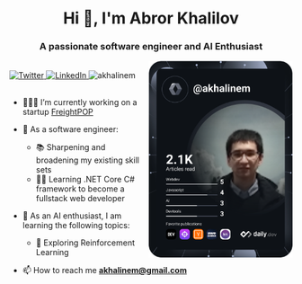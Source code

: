 <h1 align="center">Hi 👋, I'm Abror Khalilov</h1>
<h3 align="center">A passionate software engineer and AI Enthusiast</h3>

<a href="https://app.daily.dev/akhalinem">
    <img 
         src="https://github.com/akhalinem/akhalinem/blob/main/devcard.svg" 
         align="right" 
         width="256"
         alt="Abror Khalilov's Dev Card"
     />
</a>

<br />

<div>
  <a href="https://twitter.com/akhalinem">
    <img
      src="https://img.shields.io/twitter/follow/akhalinem?label=Twitter&logo=twitter&style=flat-square&color=1da1f2&logoColor=ffffff"
      alt="Twitter"
    />
  </a>
  <a href="https://www.linkedin.com/in/akhalinem/">
    <img
      src="https://img.shields.io/static/v1?logo=linkedin&style=flat-square&color=0072b1&label=LinkedIn&message=%E2%98%86"
      alt="LinkedIn"
    />
  </a>
  <span>
    <img src="https://komarev.com/ghpvc/?username=akhalinem&label=Profile%20views&color=0e75b6&style=flat" alt="akhalinem" />
  </span>  
</div>

<br />

- 👨🏻‍💻 I’m currently working on a startup [FreightPOP](https://www.freightpop.com/)

- 📖 As a software engineer:
    - 📚 Sharpening and broadening my existing skill sets
    - 👨‍💻 Learning .NET Core C# framework to become a fullstack web developer

- 📖 As an AI enthusiast, I am learning the following topics:
    - 🤖 Exploring Reinforcement Learning

- 📫 How to reach me **akhalinem@gmail.com**
